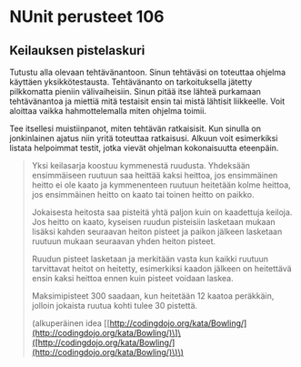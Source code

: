 # NUnit perusteet 106

## Keilauksen pistelaskuri

Tutustu alla olevaan tehtävänantoon. Sinun tehtäväsi on toteuttaa ohjelma käyttäen yksikkötestausta. Tehtävänanto on tarkoituksella jätetty pilkkomatta pieniin välivaiheisiin. Sinun pitää itse lähteä purkamaan tehtävänantoa ja miettiä mitä testaisit ensin tai mistä lähtisit liikkeelle. Voit aloittaa vaikka hahmottelemalla miten ohjelma toimii.

Tee itsellesi muistiinpanot, miten tehtävän ratkaisisit. Kun sinulla on jonkinlainen ajatus niin yritä toteuttaa ratkaisusi. Alkuun voit esimerkiksi listata helpoimmat testit, jotka vievät ohjelman kokonaisuutta eteenpäin.

> Yksi keilasarja koostuu kymmenestä ruudusta. Yhdeksään ensimmäiseen ruutuun saa heittää kaksi heittoa, jos ensimmäinen heitto ei ole kaato ja kymmenenteen ruutuun heitetään kolme heittoa, jos ensimmäinen heitto on kaato tai toinen heitto on paikko.
>
> Jokaisesta heitosta saa pisteitä yhtä paljon kuin on kaadettuja keiloja. Jos heitto on kaato, kyseisen ruudun pisteisiin lasketaan mukaan lisäksi kahden seuraavan heiton pisteet ja paikon jälkeen lasketaan ruutuun mukaan seuraavan yhden heiton pisteet.
>
> Ruudun pisteet lasketaan ja merkitään vasta kun kaikki ruutuun tarvittavat heitot on heitetty, esimerkiksi kaadon jälkeen on heitettävä ensin kaksi heittoa ennen kuin pisteet voidaan laskea.
>
> Maksimipisteet 300 saadaan, kun heitetään 12 kaatoa peräkkäin, jolloin jokaista ruutua kohti tulee 30 pistettä.
>
> \(alkuperäinen idea \[[http://codingdojo.org/kata/Bowling/](http://codingdojo.org/kata/Bowling/)\]\([http://codingdojo.org/kata/Bowling/](http://codingdojo.org/kata/Bowling/)\)\)


